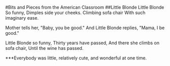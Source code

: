 #Bits and Pieces from the American Classroom
##Little Blonde
Little Blonde
So funny,
Dimples side your cheeks.
Climbing sofa chair
With such imaginary ease.

Mother tells her,
"Baby, you be good."
And Little Blonde replies,
"Mama, I be good."

Little Blonde so funny,
Thirty years have passed,
And there she climbs on sofa chair,
Until the wine has passed.

***Everybody was little, relatively cute, and wonderful at one time.